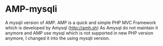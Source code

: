 # AMP-mysqli
A mysqli version of AMP.
AMP is a quick and simple PHP MVC Framework which is developed by Amysql (http://amh.sh)
As Amysql do not maintain it anymore and AMP use mysql which is not supported in new PHP version anymore, I changed it into the using mysqli version.

